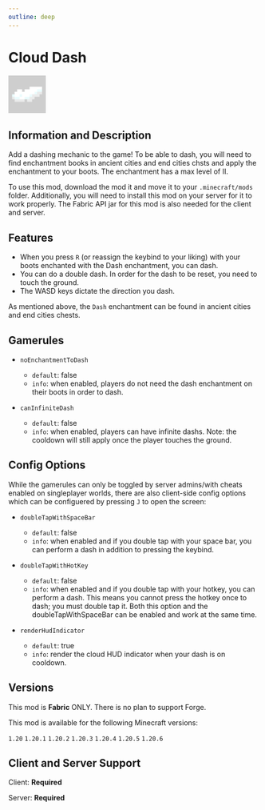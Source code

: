 ```yaml
---
outline: deep
---
```


<div id="mod-header">

# Cloud Dash

<img src="./_assets/icon.png" width='75px' height='75px' draggable="false" class="mod-icon" />

</div>

## Information and Description

Add a dashing mechanic to the game! To be able to dash, you will need to find enchantment books in ancient cities and end cities chsts and apply the enchantment to your boots. The enchantment has a max level of II.

To use this mod, download the mod it and move it to your `.minecraft/mods` folder. Additionally, you will need to install this mod on your server for it to work properly. The Fabric API jar for this mod is also needed for the client and server.

## Features

- When you press `R` (or reassign the keybind to your liking) with your boots enchanted with the Dash enchantment, you can dash.
- You can do a double dash. In order for the dash to be reset, you need to touch the ground.
- The WASD keys dictate the direction you dash.

As mentioned above, the `Dash` enchantment can be found in ancient cities and end cities chests.

## Gamerules

- `noEnchantmentToDash`
    - `default`: false
    - `info`: when enabled, players do not need the dash enchantment on their boots in order to dash.

- `canInfiniteDash`
    - `default`: false
    - `info`: when enabled, players can have infinite dashs. Note: the cooldown will still apply once the player touches the ground.

## Config Options

While the gamerules can only be toggled by server admins/with cheats enabled on singleplayer worlds, there are also client-side config options which can be configuered by pressing `J` to open the screen:

- `doubleTapWithSpaceBar`
    - `default`: false
    - `info`: when enabled and if you double tap with your space bar, you can perform a dash in addition to pressing the keybind.

- `doubleTapWithHotKey`
    - `default`: false
    - `info`: when enabled and if you double tap with your hotkey, you can perform a dash. This means you cannot press the hotkey once to dash; you must double tap it. Both this option and the doubleTapWithSpaceBar can be enabled and work at the same time.

- `renderHudIndicator`
    - `default`: true
    - `info`: render the cloud HUD indicator when your dash is on cooldown.

## Versions

This mod is **Fabric** ONLY.  There is no plan to support Forge.

This mod is available for the following Minecraft versions:

<version>

`1.20` 
`1.20.1` 
`1.20.2` 
`1.20.3` 
`1.20.4` 
`1.20.5` 
`1.20.6`

</version>

## Client and Server Support

Client: **Required**

Server: **Required**